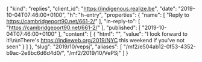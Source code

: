 {
  "kind": "replies",
  "client_id": "https://indigenous.realize.be",
  "date": "2019-10-04T07:46:00+0100",
  "h": "h-entry",
  "properties": {
    "name": [
      "Reply to https://cambridgeport90.net/661-2/"
    ],
    "in-reply-to": [
      "https://cambridgeport90.net/661-2/"
    ],
    "published": [
      "2019-10-04T07:46:00+0100"
    ],
    "content": [
      {
        "html": "",
        "value": "I look forward to it!\n\nThere's https://indieweb.org/2019/NYC this weekend if you've not seen"
      }
    ]
  },
  "slug": "2019/10/vepsj",
  "aliases": [
    "/mf2/e504ab12-0f53-4352-b9ac-2e8bc6d6d4d0/",
    "/mf2/2019/10/VePSj"
  ]
}
